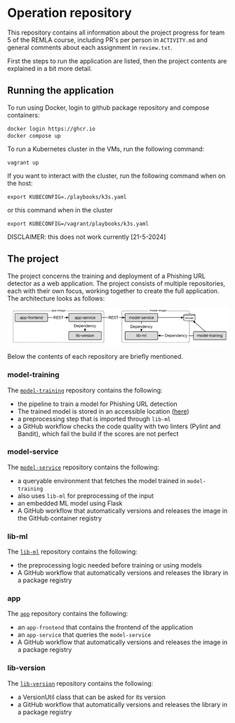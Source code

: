 # Operation repository
This repository contains all information about the project progress for team 5 of the REMLA course, including PR's per person in `ACTIVITY.md` and general comments about each assignment in `review.txt`.

First the steps to run the application are listed, then the project contents are explained in a bit more detail.

## Running the application

To run using Docker, login to github package repository and compose containers:

```
docker login https://ghcr.io
docker compose up
```

To run a Kubernetes cluster in the VMs, run the following command:

```
vagrant up
```

If you want to interact with the cluster, run the following command when on the host:

```
export KUBECONFIG=./playbooks/k3s.yaml
```

or this command when in the cluster
```
export KUBECONFIG=/vagrant/playbooks/k3s.yaml
```

DISCLAIMER: this does not work currently [21-5-2024]

## The project
The project concerns the training and deployment of a Phishing URL detector as a web application. The project consists of multiple repositories, each with their own focus, working together to create the full application. The architecture looks as follows:

![architecture](assets/architecture.png)

Below the contents of each repository are briefly mentioned.

### model-training
The [`model-training`](https://github.com/REMLA24-Team-5/Model-Training) repository contains the following:
- the pipeline to train a model for Phishing URL detection
- The trained model is stored in an accessible location ([here](https://drive.google.com/file/d/185n3q-K-l3eiFwiThouljU_j9rYDugIX)) 
- a preprocessing step that is imported through `lib-ml` 
- a GitHub workflow checks the code quality with two linters (Pylint and Bandit), which fail the build if the scores are not perfect

### model-service
The [`model-service`](https://github.com/REMLA24-Team-5/model-service) repository contains the following:
- a queryable environment that fetches the model trained in `model-training`
- also uses `lib-ml` for preprocessing of the input
- an embedded ML model using Flask
- A GitHub workflow that automatically versions and releases the image in the GitHub container registry

### lib-ml
The [`lib-ml`](https://github.com/REMLA24-Team-5/lib-ml) repository contains the following:
- the preprocessing logic needed before training or using models
- A GitHub workflow that automatically versions and releases the library in a package registry

### app
The [`app`](https://github.com/REMLA24-Team-5/app) repository contains the following:
- an `app-frontend` that contains the frontend of the application
- an `app-service` that queries the `model-service`
- A GitHub workflow that automatically versions and releases the image in a package registry

### lib-version
The [`lib-version`](https://github.com/REMLA24-Team-5/lib-versino) repository contains the following:
- a VersionUtil class that can be asked for its version
- a GitHub workflow that automatically versions and releases the library in a package registry

